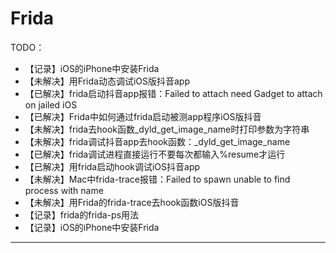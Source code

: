 # Frida

TODO：

* 【记录】iOS的iPhone中安装Frida
* 【未解决】用Frida动态调试iOS版抖音app
* 【已解决】frida启动抖音app报错：Failed to attach need Gadget to attach on jailed iOS
* 【已解决】Frida中如何通过frida启动被测app程序iOS版抖音
* 【未解决】frida去hook函数_dyld_get_image_name时打印参数为字符串
* 【未解决】frida调试抖音app去hook函数：_dyld_get_image_name
* 【已解决】frida调试进程直接运行不要每次都输入%resume才运行
* 【已解决】用frida启动hook调试iOS抖音app
* 【未解决】Mac中frida-trace报错：Failed to spawn unable to find process with name
* 【未解决】用Frida的frida-trace去hook函数iOS版抖音
* 【记录】frida的frida-ps用法
* 【记录】iOS的iPhone中安装Frida

---
